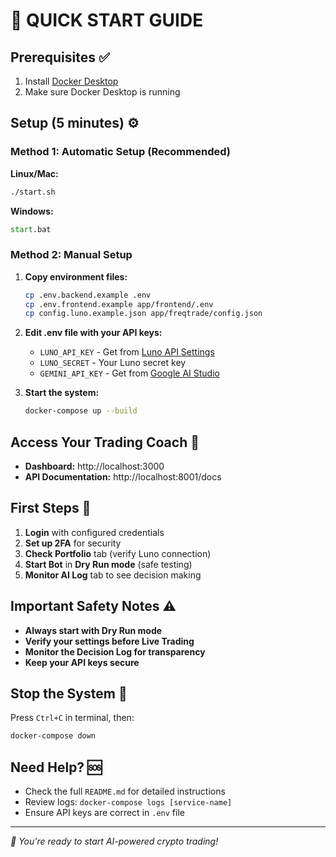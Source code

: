 # 🚀 QUICK START GUIDE

## Prerequisites ✅
1. Install [Docker Desktop](https://www.docker.com/products/docker-desktop)
2. Make sure Docker Desktop is running

## Setup (5 minutes) ⚙️

### Method 1: Automatic Setup (Recommended)
**Linux/Mac:**
```bash
./start.sh
```

**Windows:**
```cmd
start.bat
```

### Method 2: Manual Setup
1. **Copy environment files:**
   ```bash
   cp .env.backend.example .env
   cp .env.frontend.example app/frontend/.env
   cp config.luno.example.json app/freqtrade/config.json
   ```

2. **Edit .env file with your API keys:**
   - `LUNO_API_KEY` - Get from [Luno API Settings](https://www.luno.com/wallet/security/api_keys)
   - `LUNO_SECRET` - Your Luno secret key
   - `GEMINI_API_KEY` - Get from [Google AI Studio](https://makersuite.google.com/app/apikey)

3. **Start the system:**
   ```bash
   docker-compose up --build
   ```

## Access Your Trading Coach 🎯
- **Dashboard:** http://localhost:3000
- **API Documentation:** http://localhost:8001/docs

## First Steps 👶
1. **Login** with configured credentials
2. **Set up 2FA** for security
3. **Check Portfolio** tab (verify Luno connection)
4. **Start Bot** in **Dry Run mode** (safe testing)
5. **Monitor AI Log** tab to see decision making

## Important Safety Notes ⚠️
- **Always start with Dry Run mode**
- **Verify your settings before Live Trading**
- **Monitor the Decision Log for transparency**
- **Keep your API keys secure**

## Stop the System 🛑
Press `Ctrl+C` in terminal, then:
```bash
docker-compose down
```

## Need Help? 🆘
- Check the full `README.md` for detailed instructions
- Review logs: `docker-compose logs [service-name]`
- Ensure API keys are correct in `.env` file

---
*🎉 You're ready to start AI-powered crypto trading!*